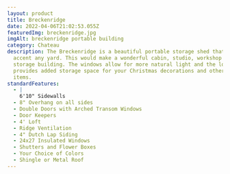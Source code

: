 ```yaml
---
layout: product
title: Breckenridge
date: 2022-04-06T21:02:53.055Z
featuredImg: breckenridge.jpg
imgAlt: breckenridge portable building
category: Chateau
description: The Breckenridge is a beautiful portable storage shed that would
  accent any yard. This would make a wonderful cabin, studio, workshop or
  storage building. The windows allow for more natural light and the loft
  provides added storage space for your Christmas decorations and other seasonal
  items.
standardFeatures:
  - |
    6'10" Sidewalls
  - 8" Overhang on all sides
  - Double Doors with Arched Transom Windows
  - Door Keepers
  - 4' Loft
  - Ridge Ventilation
  - 4" Dutch Lap Siding
  - 24x27 Insulated Windows
  - Shutters and Flower Boxes
  - Your Choice of Colors
  - Shingle or Metal Roof
---
```

